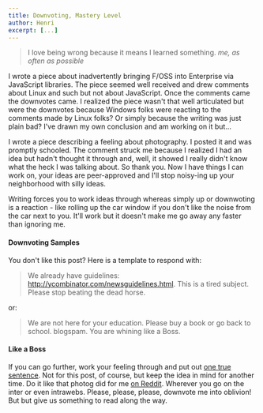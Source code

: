 ```yaml
---
title: Downvoting, Mastery Level
author: Henri
excerpt: [...]
---
```


> I love being wrong because it means I learned something.
> <cite>me, as often as possible</cite>

I wrote a piece about inadvertently bringing F/OSS into Enterprise via
JavaScript libraries. The piece seemed well received and drew comments
about Linux and such but not about JavaScript. Once the comments came the
downvotes came. I realized the piece wasn't that well articulated but were the
downvotes because Windows folks were reacting to the comments made by Linux
folks? Or simply because the writing was just plain bad?  I've drawn my own
conclusion and am working on it but...

I wrote a piece describing a feeling about photography. I posted it and was
promptly schooled.  The comment struck me because I realized I had an idea but
hadn't thought it through and, well, it showed I really didn't know what the
heck I was talking about. So thank you. Now I have things I can work on,
your ideas are peer-approved and I'll stop noisy-ing up your neighborhood with
silly ideas.

Writing forces you to work ideas through whereas simply up or downwoting is
a reaction - like rolling up the car window if you don't like the noise from the
car next to you. It'll work but it doesn't make me go away any faster than
ignoring me.

#### Downvoting Samples

You don't like this post? Here is a template to respond with:

> We already have guidelines: <http://ycombinator.com/newsguidelines.html>.
> This is a tired subject. Please stop beating the dead horse.

or:

> We are not here for your education. Please buy a book or go back to school.
> blogspam.
> You are whining like a Boss.

#### Like a Boss

If you can go further, work your feeling through and put out [one true
sentence](http://www.openculture.com/2013/02/seven_tips_from_ernest_hemingway_on_how_to_write_fiction.html).
Not for this post, of course, but keep the idea in mind for another time. Do it like that photog
did for me [on
Reddit](http://www.reddit.com/r/photography/comments/1dcbxv/ignoring_color_when_composing/c9ozra1).
Wherever you go on the inter or even intrawebs.
Please, please, please, downvote me into oblivion! But but give us something to read along the
way.
